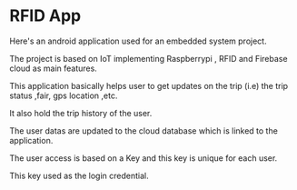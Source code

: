 # RFID App 
Here's an android application used for an embedded system project.

The project is based on IoT implementing Raspberrypi , RFID and Firebase cloud as main features.

This application basically helps user to get updates on the trip (i.e) the trip status ,fair, gps location ,etc.

It also hold the trip history of the user.

The user datas are updated to the cloud database which is linked to the application.

The user access is based on a Key and this key is unique for each user.

This key used as the login credential.

